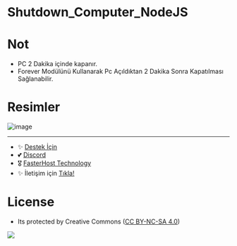 # Shutdown_Computer_NodeJS

# Not

- PC 2 Dakika içinde kapanır.
- Forever Modülünü Kullanarak Pc Açıldıktan 2 Dakika Sonra Kapatılması Sağlanabilir.

# Resimler

![image](https://user-images.githubusercontent.com/63351166/211162936-26a9b4f8-6d47-4957-9b96-86d0739a4bc9.png)


---
- ✨ [Destek İçin](https://fastuptime.com) <br>
- 💕 [Discord](https://fastuptime.com/discord)<br>
- 🎖️ [FasterHost Technology](https://fasterhost.tech/)<br>
- ✨ İletişim için [Tıkla!](mailto:fastuptime@gmail.com)<br>

# License
- Its protected by Creative Commons ([CC BY-NC-SA 4.0](https://creativecommons.org/licenses/by-nc-sa/4.0/))

<a href="https://creativecommons.org/licenses/by-nc-sa/4.0/" title="BYNCSA40"><img src="https://licensebuttons.net/l/by-nc-sa/4.0/88x31.png"></a>
